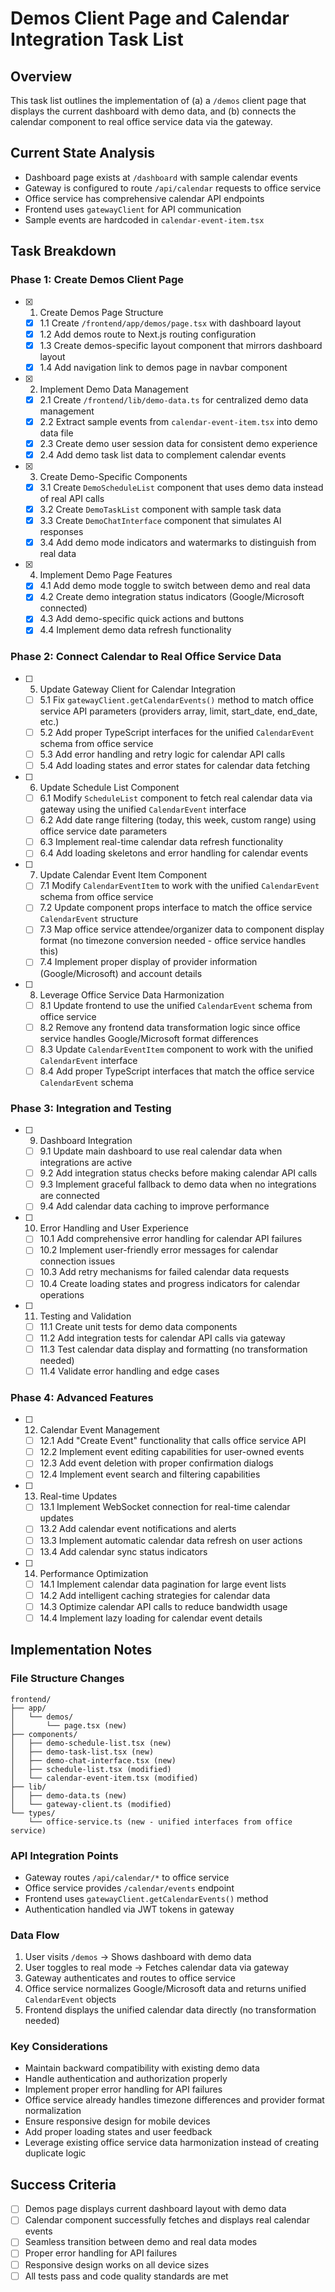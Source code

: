 # Demos Client Page and Calendar Integration Task List

## Overview
This task list outlines the implementation of (a) a `/demos` client page that displays the current dashboard with demo data, and (b) connects the calendar component to real office service data via the gateway.

## Current State Analysis
- Dashboard page exists at `/dashboard` with sample calendar events
- Gateway is configured to route `/api/calendar` requests to office service
- Office service has comprehensive calendar API endpoints
- Frontend uses `gatewayClient` for API communication
- Sample events are hardcoded in `calendar-event-item.tsx`

## Task Breakdown

### Phase 1: Create Demos Client Page

- [x] 1. Create Demos Page Structure
  - [x] 1.1 Create `/frontend/app/demos/page.tsx` with dashboard layout
  - [x] 1.2 Add demos route to Next.js routing configuration
  - [x] 1.3 Create demos-specific layout component that mirrors dashboard layout
  - [x] 1.4 Add navigation link to demos page in navbar component

- [x] 2. Implement Demo Data Management
  - [x] 2.1 Create `/frontend/lib/demo-data.ts` for centralized demo data management
  - [x] 2.2 Extract sample events from `calendar-event-item.tsx` into demo data file
  - [x] 2.3 Create demo user session data for consistent demo experience
  - [x] 2.4 Add demo task list data to complement calendar events

- [x] 3. Create Demo-Specific Components
  - [x] 3.1 Create `DemoScheduleList` component that uses demo data instead of real API calls
  - [x] 3.2 Create `DemoTaskList` component with sample task data
  - [x] 3.3 Create `DemoChatInterface` component that simulates AI responses
  - [x] 3.4 Add demo mode indicators and watermarks to distinguish from real data

- [x] 4. Implement Demo Page Features
  - [x] 4.1 Add demo mode toggle to switch between demo and real data
  - [x] 4.2 Create demo integration status indicators (Google/Microsoft connected)
  - [x] 4.3 Add demo-specific quick actions and buttons
  - [x] 4.4 Implement demo data refresh functionality

### Phase 2: Connect Calendar to Real Office Service Data

- [ ] 5. Update Gateway Client for Calendar Integration
  - [ ] 5.1 Fix `gatewayClient.getCalendarEvents()` method to match office service API parameters (providers array, limit, start_date, end_date, etc.)
  - [ ] 5.2 Add proper TypeScript interfaces for the unified `CalendarEvent` schema from office service
  - [ ] 5.3 Add error handling and retry logic for calendar API calls
  - [ ] 5.4 Add loading states and error states for calendar data fetching

- [ ] 6. Update Schedule List Component
  - [ ] 6.1 Modify `ScheduleList` component to fetch real calendar data via gateway using the unified `CalendarEvent` interface
  - [ ] 6.2 Add date range filtering (today, this week, custom range) using office service date parameters
  - [ ] 6.3 Implement real-time calendar data refresh functionality
  - [ ] 6.4 Add loading skeletons and error handling for calendar events

- [ ] 7. Update Calendar Event Item Component
  - [ ] 7.1 Modify `CalendarEventItem` to work with the unified `CalendarEvent` schema from office service
  - [ ] 7.2 Update component props interface to match the office service `CalendarEvent` structure
  - [ ] 7.3 Map office service attendee/organizer data to component display format (no timezone conversion needed - office service handles this)
  - [ ] 7.4 Implement proper display of provider information (Google/Microsoft) and account details

- [ ] 8. Leverage Office Service Data Harmonization
  - [ ] 8.1 Update frontend to use the unified `CalendarEvent` schema from office service
  - [ ] 8.2 Remove any frontend data transformation logic since office service handles Google/Microsoft format differences
  - [ ] 8.3 Update `CalendarEventItem` component to work with the unified `CalendarEvent` interface
  - [ ] 8.4 Add proper TypeScript interfaces that match the office service `CalendarEvent` schema

### Phase 3: Integration and Testing

- [ ] 9. Dashboard Integration
  - [ ] 9.1 Update main dashboard to use real calendar data when integrations are active
  - [ ] 9.2 Add integration status checks before making calendar API calls
  - [ ] 9.3 Implement graceful fallback to demo data when no integrations are connected
  - [ ] 9.4 Add calendar data caching to improve performance

- [ ] 10. Error Handling and User Experience
  - [ ] 10.1 Add comprehensive error handling for calendar API failures
  - [ ] 10.2 Implement user-friendly error messages for calendar connection issues
  - [ ] 10.3 Add retry mechanisms for failed calendar data requests
  - [ ] 10.4 Create loading states and progress indicators for calendar operations

- [ ] 11. Testing and Validation
  - [ ] 11.1 Create unit tests for demo data components
  - [ ] 11.2 Add integration tests for calendar API calls via gateway
  - [ ] 11.3 Test calendar data display and formatting (no transformation needed)
  - [ ] 11.4 Validate error handling and edge cases

### Phase 4: Advanced Features

- [ ] 12. Calendar Event Management
  - [ ] 12.1 Add "Create Event" functionality that calls office service API
  - [ ] 12.2 Implement event editing capabilities for user-owned events
  - [ ] 12.3 Add event deletion with proper confirmation dialogs
  - [ ] 12.4 Implement event search and filtering capabilities

- [ ] 13. Real-time Updates
  - [ ] 13.1 Implement WebSocket connection for real-time calendar updates
  - [ ] 13.2 Add calendar event notifications and alerts
  - [ ] 13.3 Implement automatic calendar data refresh on user actions
  - [ ] 13.4 Add calendar sync status indicators

- [ ] 14. Performance Optimization
  - [ ] 14.1 Implement calendar data pagination for large event lists
  - [ ] 14.2 Add intelligent caching strategies for calendar data
  - [ ] 14.3 Optimize calendar API calls to reduce bandwidth usage
  - [ ] 14.4 Implement lazy loading for calendar event details

## Implementation Notes

### File Structure Changes
```
frontend/
├── app/
│   └── demos/
│       └── page.tsx (new)
├── components/
│   ├── demo-schedule-list.tsx (new)
│   ├── demo-task-list.tsx (new)
│   ├── demo-chat-interface.tsx (new)
│   ├── schedule-list.tsx (modified)
│   └── calendar-event-item.tsx (modified)
├── lib/
│   ├── demo-data.ts (new)
│   └── gateway-client.ts (modified)
└── types/
    └── office-service.ts (new - unified interfaces from office service)
```

### API Integration Points
- Gateway routes `/api/calendar/*` to office service
- Office service provides `/calendar/events` endpoint
- Frontend uses `gatewayClient.getCalendarEvents()` method
- Authentication handled via JWT tokens in gateway

### Data Flow
1. User visits `/demos` → Shows dashboard with demo data
2. User toggles to real mode → Fetches calendar data via gateway
3. Gateway authenticates and routes to office service
4. Office service normalizes Google/Microsoft data and returns unified `CalendarEvent` objects
5. Frontend displays the unified calendar data directly (no transformation needed)

### Key Considerations
- Maintain backward compatibility with existing demo data
- Handle authentication and authorization properly
- Implement proper error handling for API failures
- Office service already handles timezone differences and provider format normalization
- Ensure responsive design for mobile devices
- Add proper loading states and user feedback
- Leverage existing office service data harmonization instead of creating duplicate logic

## Success Criteria
- [ ] Demos page displays current dashboard layout with demo data
- [ ] Calendar component successfully fetches and displays real calendar events
- [ ] Seamless transition between demo and real data modes
- [ ] Proper error handling for API failures
- [ ] Responsive design works on all device sizes
- [ ] All tests pass and code quality standards are met 